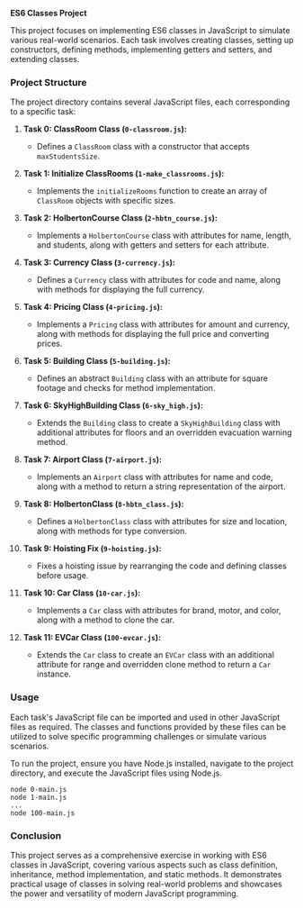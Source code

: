 **ES6 Classes Project**

This project focuses on implementing ES6 classes in JavaScript to simulate various real-world scenarios. Each task involves creating classes, setting up constructors, defining methods, implementing getters and setters, and extending classes.

### Project Structure

The project directory contains several JavaScript files, each corresponding to a specific task:

1. **Task 0: ClassRoom Class (`0-classroom.js`):**
   - Defines a `ClassRoom` class with a constructor that accepts `maxStudentsSize`.
   
2. **Task 1: Initialize ClassRooms (`1-make_classrooms.js`):**
   - Implements the `initializeRooms` function to create an array of `ClassRoom` objects with specific sizes.

3. **Task 2: HolbertonCourse Class (`2-hbtn_course.js`):**
   - Implements a `HolbertonCourse` class with attributes for name, length, and students, along with getters and setters for each attribute.

4. **Task 3: Currency Class (`3-currency.js`):**
   - Defines a `Currency` class with attributes for code and name, along with methods for displaying the full currency.

5. **Task 4: Pricing Class (`4-pricing.js`):**
   - Implements a `Pricing` class with attributes for amount and currency, along with methods for displaying the full price and converting prices.

6. **Task 5: Building Class (`5-building.js`):**
   - Defines an abstract `Building` class with an attribute for square footage and checks for method implementation.

7. **Task 6: SkyHighBuilding Class (`6-sky_high.js`):**
   - Extends the `Building` class to create a `SkyHighBuilding` class with additional attributes for floors and an overridden evacuation warning method.

8. **Task 7: Airport Class (`7-airport.js`):**
   - Implements an `Airport` class with attributes for name and code, along with a method to return a string representation of the airport.

9. **Task 8: HolbertonClass (`8-hbtn_class.js`):**
   - Defines a `HolbertonClass` class with attributes for size and location, along with methods for type conversion.

10. **Task 9: Hoisting Fix (`9-hoisting.js`):**
    - Fixes a hoisting issue by rearranging the code and defining classes before usage.

11. **Task 10: Car Class (`10-car.js`):**
    - Implements a `Car` class with attributes for brand, motor, and color, along with a method to clone the car.

12. **Task 11: EVCar Class (`100-evcar.js`):**
    - Extends the `Car` class to create an `EVCar` class with an additional attribute for range and overridden clone method to return a `Car` instance.

### Usage

Each task's JavaScript file can be imported and used in other JavaScript files as required. The classes and functions provided by these files can be utilized to solve specific programming challenges or simulate various scenarios.

To run the project, ensure you have Node.js installed, navigate to the project directory, and execute the JavaScript files using Node.js.

```
node 0-main.js
node 1-main.js
...
node 100-main.js
```

### Conclusion

This project serves as a comprehensive exercise in working with ES6 classes in JavaScript, covering various aspects such as class definition, inheritance, method implementation, and static methods. It demonstrates practical usage of classes in solving real-world problems and showcases the power and versatility of modern JavaScript programming.